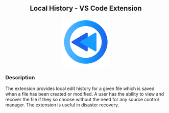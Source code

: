 <div align='center'>

## Local History - VS Code Extension

<img src="https://raw.githubusercontent.com/vince-fugnitto/local-history/master/assets/img/local-history-logo.png" alt="local history" width="150px" />

</div>

### Description

The extension provides local edit history for a given file which is saved when a file has been created or modified. A user has the ability to view and recover the file if they so choose without the need for any source control manager. The extension is useful in disaster recovery.

